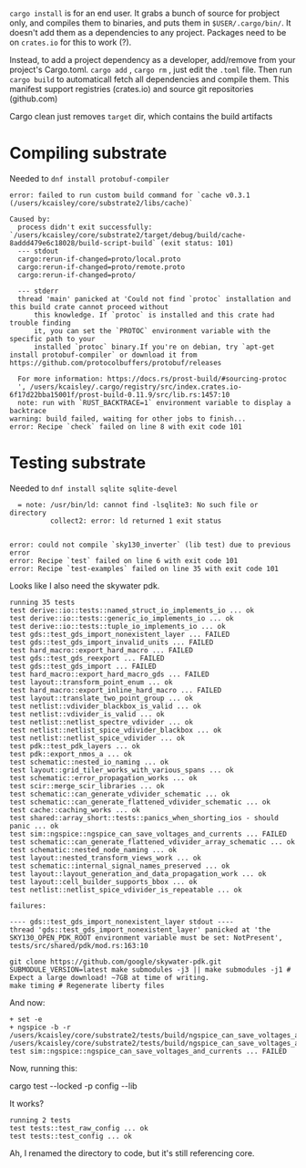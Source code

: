 

`cargo install` is for an end user. It grabs a bunch of source for probject only, and compiles them to binaries, and puts them in `$USER/.cargo/bin/`. It doesn't add them as a dependencies to any project. Packages need to be on `crates.io` for this to work (?).

Instead, to add a project dependency as a developer, add/remove from your project's Cargo.toml. `cargo add` , `cargo rm` , just edit the `.toml` file. Then run `cargo build` to automaticall fetch all dependencies and compile them. This manifest support registries (crates.io) and source git repositories (github.com)

Cargo clean just removes `target` dir, which contains the build artifacts


# Compiling substrate
Needed to `dnf install protobuf-compiler`

```
error: failed to run custom build command for `cache v0.3.1 (/users/kcaisley/core/substrate2/libs/cache)`

Caused by:
  process didn't exit successfully: `/users/kcaisley/core/substrate2/target/debug/build/cache-8addd479e6c18028/build-script-build` (exit status: 101)
  --- stdout
  cargo:rerun-if-changed=proto/local.proto
  cargo:rerun-if-changed=proto/remote.proto
  cargo:rerun-if-changed=proto/

  --- stderr
  thread 'main' panicked at 'Could not find `protoc` installation and this build crate cannot proceed without
      this knowledge. If `protoc` is installed and this crate had trouble finding
      it, you can set the `PROTOC` environment variable with the specific path to your
      installed `protoc` binary.If you're on debian, try `apt-get install protobuf-compiler` or download it from https://github.com/protocolbuffers/protobuf/releases

  For more information: https://docs.rs/prost-build/#sourcing-protoc
  ', /users/kcaisley/.cargo/registry/src/index.crates.io-6f17d22bba15001f/prost-build-0.11.9/src/lib.rs:1457:10
  note: run with `RUST_BACKTRACE=1` environment variable to display a backtrace
warning: build failed, waiting for other jobs to finish...
error: Recipe `check` failed on line 8 with exit code 101
```

# Testing substrate
Needed to `dnf install sqlite sqlite-devel`

```
  = note: /usr/bin/ld: cannot find -lsqlite3: No such file or directory
          collect2: error: ld returned 1 exit status
          

error: could not compile `sky130_inverter` (lib test) due to previous error
error: Recipe `test` failed on line 6 with exit code 101
error: Recipe `test-examples` failed on line 35 with exit code 101
```

Looks like I also need the skywater pdk.

```
running 35 tests
test derive::io::tests::named_struct_io_implements_io ... ok
test derive::io::tests::generic_io_implements_io ... ok
test derive::io::tests::tuple_io_implements_io ... ok
test gds::test_gds_import_nonexistent_layer ... FAILED
test gds::test_gds_import_invalid_units ... FAILED
test hard_macro::export_hard_macro ... FAILED
test gds::test_gds_reexport ... FAILED
test gds::test_gds_import ... FAILED
test hard_macro::export_hard_macro_gds ... FAILED
test layout::transform_point_enum ... ok
test hard_macro::export_inline_hard_macro ... FAILED
test layout::translate_two_point_group ... ok
test netlist::vdivider_blackbox_is_valid ... ok
test netlist::vdivider_is_valid ... ok
test netlist::netlist_spectre_vdivider ... ok
test netlist::netlist_spice_vdivider_blackbox ... ok
test netlist::netlist_spice_vdivider ... ok
test pdk::test_pdk_layers ... ok
test pdk::export_nmos_a ... ok
test schematic::nested_io_naming ... ok
test layout::grid_tiler_works_with_various_spans ... ok
test schematic::error_propagation_works ... ok
test scir::merge_scir_libraries ... ok
test schematic::can_generate_vdivider_schematic ... ok
test schematic::can_generate_flattened_vdivider_schematic ... ok
test cache::caching_works ... ok
test shared::array_short::tests::panics_when_shorting_ios - should panic ... ok
test sim::ngspice::ngspice_can_save_voltages_and_currents ... FAILED
test schematic::can_generate_flattened_vdivider_array_schematic ... ok
test schematic::nested_node_naming ... ok
test layout::nested_transform_views_work ... ok
test schematic::internal_signal_names_preserved ... ok
test layout::layout_generation_and_data_propagation_work ... ok
test layout::cell_builder_supports_bbox ... ok
test netlist::netlist_spice_vdivider_is_repeatable ... ok

failures:

---- gds::test_gds_import_nonexistent_layer stdout ----
thread 'gds::test_gds_import_nonexistent_layer' panicked at 'the SKY130_OPEN_PDK_ROOT environment variable must be set: NotPresent', tests/src/shared/pdk/mod.rs:163:10
```



```
git clone https://github.com/google/skywater-pdk.git
SUBMODULE_VERSION=latest make submodules -j3 || make submodules -j1 # Expect a large download! ~7GB at time of writing.
make timing # Regenerate liberty files
```

And now:
```
+ set -e
+ ngspice -b -r /users/kcaisley/core/substrate2/tests/build/ngspice_can_save_voltages_and_currents/sim/data.raw /users/kcaisley/core/substrate2/tests/build/ngspice_can_save_voltages_and_currents/sim/netlist.spice
test sim::ngspice::ngspice_can_save_voltages_and_currents ... FAILED
```

Now, running this:

cargo test --locked -p config --lib

It works?

```
running 2 tests
test tests::test_raw_config ... ok
test tests::test_config ... ok
```

Ah, I renamed the directory to code, but it's still referencing core.
